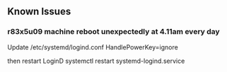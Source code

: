 ## Known Issues

### r83x5u09 machine reboot unexpectedly at 4.11am every day    
Update /etc/systemd/logind.conf
	HandlePowerKey=ignore    

then restart LoginD
	systemctl restart systemd-logind.service
